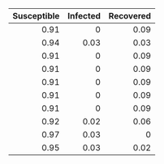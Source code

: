 |   Susceptible |   Infected |   Recovered |
|--------------:|-----------:|------------:|
|          0.91 |       0    |        0.09 |
|          0.94 |       0.03 |        0.03 |
|          0.91 |       0    |        0.09 |
|          0.91 |       0    |        0.09 |
|          0.91 |       0    |        0.09 |
|          0.91 |       0    |        0.09 |
|          0.91 |       0    |        0.09 |
|          0.92 |       0.02 |        0.06 |
|          0.97 |       0.03 |        0    |
|          0.95 |       0.03 |        0.02 |